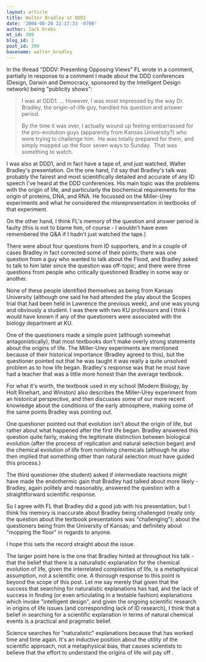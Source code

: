 ```yaml
---
layout: article
title: Walter Bradley at DDD1
date: '2004-08-20 22:17:33 -0700'
author: Jack Krebs
mt_id: 399
blog_id: 2
post_id: 399
basename: walter_bradley
---
```

In the thread "DDDV: Presenting Opposing Views" FL wrote in a comment, partially in response to a comment I made about the DDD conferences (Design, Darwin and Democracy, sponsored by the Intelligent Design network) being "publicity shows":

> I was at DDD1. ... However, I was most impressed by the way Dr. Bradley, the origin-of-life guy, handled his question and answer period. 
> 
> By the time it was over, I actually wound up feeling embarrassed for the pro-evolution guys (apparently from Kansas University?) who were trying to challenge him.  He was totally prepared for them, and simply mopped up the floor seven ways to Sunday.  That was something to watch.

I was also at DDD1, and in fact have a tape of, and just watched, Walter Bradley's presentation.  On the one hand, I'd say that Bradley's talk was probably the fairest and most scientifically detailed and accurate of any ID speech I've heard at the DDD conferences.   His main topic was the problems with the origin of life, and particularly the biochemical requirements for the origin of proteins, DNA, and RNA.  He focussed on the Miller-Urey experiments  and what he considered the misrepresentation in textbooks of that experiment.

On the other hand, I think FL's memory of the question and answer period is faulty (this is not to blame him, of course - I wouldn't have even remembered the Q&A if I hadn't just watched the tape.)  

There were about four questions from ID supporters, and in a couple of cases Bradley in fact corrected some of their points; there was one question from a guy who wanted to talk about the Flood, and Bradley asked to talk to him later since the question was off-topic; and there were three questions from people who critically questioned Bradley in some way or another.

None of these people identified themselves as being from Kansas University  (although one said he had attended the play about the Scopes trial that had been held in Lawrence the previous week), and one was young and obviously a student.  I was there with two KU professors and I think I would have known if any of the questioners were associated with the biology department at KU.

One of the questioners made a simple point (although somewhat antagonistically), that most textbooks don't make overly strong statements about the origins of life.  The Miller-Urey experiments are mentioned because of their historical importance (Bradley agreed to this), but the questioner pointed out that he was taught it was really a quite unsolved problem as to how life began.  Bradley's response was that he must have had a teacher that was a little more honest than the average textbook.

For what it's worth, the textbook used in my school (Modern Biology, by Holt Rinehart, and Winston) also describes the Miller-Urey experiment from an historical perspective, and then discusses some of our more recent knowledge about the conditions of the early atmosphere, making some of the same points Bradley was pointing out.

One questioner pointed out that evolution isn't about the origin of life, but rather about what happened after the first life began.   Bradley answered this question quite fairly, making the legitimate distinction between biological evolution (after the process of replication and natural selection began) and the  chemical evolution of life from nonliving chemicals (although he also then implied that something other than natural selection must have guided this process.)

The third questioner (the student) asked if intermediate reactions might have made the endothermic gain that Bradley had talked about more likely - Bradley, again politely and reasonably, answered the question with a straightforward scientific response.

So I agree with FL  that Bradley did a good job with his presentation, but I think his memory is inaccurate about Bradley being challenged (really only the question about the textbook presentations was "challenging"); about the questioners being from the University of Kansas; and definitely about "mopping the floor" in regards to anyone.

I hope this sets the record straight about the issue.

The larger point here is the one that Bradley hinted at throughout his talk - that the belief that there is a naturalistic explanation for the chemical evolution of life, given the interrelated complexities of life, is a metaphysical assumption, not a scientific one.  A thorough response to this point is beyond the scope of this post.  Let me say merely that given that the success that searching for naturalistic explanations has had, and the lack of success in finding (or even articulating in a testable fashion) explanations which invoke "intelligent design", and given the ongoing scientific research in origins of life issues (and corresponding lack of ID research), I think that a belief in searching for a scientific explanation in terms of natural chemical events is a practical and pragmatic belief.

Science searches for "naturalistic" explanations because that has worked time and time again.  It's an inductive position about the utility of the scientific approach, not a metaphysical bias, that causes scientists to believe that the effort to understand the origins of life will pay off .
